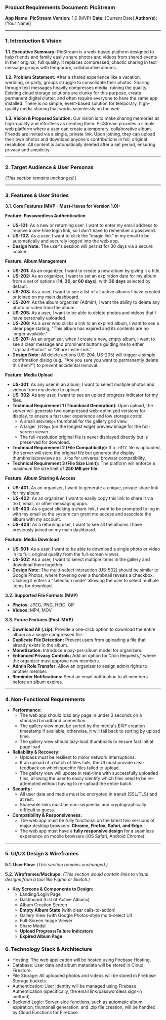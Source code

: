 ### **Product Requirements Document: PicStream**

**App Name:** **PicStream**
**Version:** 1.0 (MVP)
**Date:** [Current Date]
**Author(s):** [Your Name]

---

### **1. Introduction & Vision**

**1.1. Executive Summary:**
PicStream is a web-based platform designed to help friends and family easily share photos and videos from shared events in their original, full quality. It replaces compressed, chaotic sharing in text message groups with temporary, collaborative albums.

**1.2. Problem Statement:**
After a shared experience like a vacation, wedding, or party, groups struggle to consolidate their photos. Sharing through text messages heavily compresses media, ruining the quality. Existing cloud storage solutions are clunky for this purpose, create permanent digital clutter, and often require everyone to have the same app installed. There is no simple, event-based solution for temporary, high-quality media sharing that works seamlessly on the web.

**1.3. Vision & Proposed Solution:**
Our vision is to make sharing memories as high-quality and effortless as creating them. PicStream provides a simple web platform where a user can create a temporary, collaborative album. Friends are invited via a single, private link. Upon joining, they can upload their own photos and download anyone's contributions in full, original resolution. All content is automatically deleted after a set period, ensuring privacy and simplicity.

---

### **2. Target Audience & User Personas**

*(This section remains unchanged.)*

---

### **3. Features & User Stories**

**3.1. Core Features (MVP - Must-Haves for Version 1.0):**

**Feature: Passwordless Authentication**
*   **US-101:** As a new or returning user, I want to enter my email address to receive a one-time login link, so I don't have to remember a password.
*   **US-102:** As a user, I want to click the "magic link" in my email to be automatically and securely logged into the web app.
*   **Design Note:** The user's session will persist for 30 days via a secure cookie.

**Feature: Album Management**
*   **US-201:** As an organizer, I want to create a new album by giving it a title.
*   **US-202:** As an organizer, I want to set an expiration date for my album from a set of options (**14, 30, or 60 days**), with **30 days** selected by default.
*   **US-203:** As a user, I want to see a list of all active albums I have created or joined on my main dashboard.
*   **US-204:** As the album organizer (Admin), I want the ability to delete any photo or video from the album.
*   **US-205:** As a user, I want to be able to delete photos and videos that I have personally uploaded.
*   **US-206:** As a user who clicks a link to an expired album, I want to see a clear page stating, "This album has expired and its contents are no longer available."
*   **US-207:** As an organizer, when I create a new, empty album, I want to see a clear message and prominent buttons guiding me to either "Upload Photos" or "Share Invite Link."
*   **Design Note:** All delete actions (US-204, US-205) will trigger a simple confirmation dialog (e.g., "Are you sure you want to permanently delete this item?") to prevent accidental removal.

**Feature: Media Upload**
*   **US-301:** As any user in an album, I want to select multiple photos and videos from my device to upload.
*   **US-302:** As any user, I want to see an upload progress indicator for my files.
*   **Technical Requirement 1 (Thumbnail Generation):** Upon upload, the server will generate two compressed web-optimized versions for display, to ensure a fast user experience and low storage costs:
    *   A small `400x400px` thumbnail for the gallery grid view.
    *   A larger `1920px` (on the longest edge) preview image for the full-screen viewer.
    *   The full-resolution original file is never displayed directly but is preserved for download.
*   **Technical Requirement 2 (File Compatibility):** If a `.HEIC` file is uploaded, the server will store the original file but generate the display thumbnails/previews as `.JPG`s for universal browser compatibility.
*   **Technical Requirement 3 (File Size Limit):** The platform will enforce a maximum file size limit of **250 MB per file**.

**Feature: Album Sharing & Access**
*   **US-401:** As an organizer, I want to generate a unique, private share link for my album.
*   **US-402:** As an organizer, I want to easily copy this link to share it via text, email, or other messaging apps.
*   **US-403:** As a guest clicking a share link, I want to be prompted to log in with my email so the system can grant me access and associate the album with my account.
*   **US-404:** As a returning user, I want to see all the albums I have previously joined on my main dashboard.

**Feature: Media Download**
*   **US-501:** As a user, I want to be able to download a single photo or video in its full, original quality from the full-screen viewer.
*   **US-502:** As a user, I want to select multiple items in the gallery and download them together.
*   **Design Note:** The multi-select interaction (US-502) should be similar to Google Photos, where hovering over a thumbnail reveals a checkbox. Clicking it enters a "selection mode" allowing the user to select multiple items for download.

**3.2. Supported File Formats (MVP)**
*   **Photos:** JPEG, PNG, HEIC, GIF
*   **Videos:** MP4, MOV

**3.3. Future Features (Post-MVP)**
*   **Download All (.zip):** Provide a one-click option to download the entire album as a single compressed file.
*   **Duplicate File Detection:** Prevent users from uploading a file that already exists in the album.
*   **Monetization:** Introduce a pay-per-album model for organizers.
*   **Enhanced Privacy Controls:** Add an option for "Join Requests," where the organizer must approve new members.
*   **Admin Role Transfer:** Allow an organizer to assign admin rights to another member.
*   **Reminder Notifications:** Send an email notification to all members before an album expires.

---

### **4. Non-Functional Requirements**

*   **Performance:**
    *   The web app should load any page in under 3 seconds on a standard broadband connection.
    *   The gallery view must be sorted by the media's EXIF creation timestamp if available; otherwise, it will fall back to sorting by upload time.
    *   The gallery view should lazy-load thumbnails to ensure fast initial page load.
*   **Reliability & Recovery:**
    *   Uploads must be resilient to minor network interruptions.
    *   If an upload of a batch of files fails, the UI must provide clear feedback on which specific files failed to upload.
    *   The gallery view will update in real-time with successfully uploaded files, allowing the user to easily identify which files need to be re-attempted without having to re-upload the entire batch.
*   **Security:**
    *   All user data and media must be encrypted in transit (SSL/TLS) and at rest.
    *   Shareable links must be non-sequential and cryptographically difficult to guess.
*   **Compatibility & Responsiveness:**
    *   The web app must be fully functional on the latest two versions of major desktop browsers: **Chrome, Firefox, Safari, and Edge.**
    *   The web app must have a **fully responsive design** for a seamless experience on mobile browsers (iOS Safari, Android Chrome).

---

### **5. UI/UX Design & Wireframes**

**5.1. User Flow:**
*(This section remains unchanged.)*

**5.2. Wireframes/Mockups:**
*(This section would contain links to visual designs from a tool like Figma or Sketch.)*
*   **Key Screens & Components to Design:**
    *   Landing/Login Page
    *   Dashboard (List of Active Albums)
    *   Album Creation Screen
    *   **Empty Album State** (with clear calls-to-action)
    *   Gallery View (with Google Photos-style multi-select UI)
    *   Full-Screen Image Viewer
    *   Share Modal
    *   **Upload Progress/Failure Indicators**
    *   **Expired Album Page**

### 6. Technology Stack & Architecture
* Hosting: The web application will be hosted using Firebase Hosting.
* Database: User data and album metadata will be stored in Cloud Firestore.
* File Storage: All uploaded photos and videos will be stored in Firebase Storage buckets.
* Authentication: User identity will be managed using Firebase Authentication (specifically, the email link/passwordless sign-in method).
* Backend Logic: Server-side functions, such as automatic album expiration, thumbnail generation, and .zip file creation, will be handled by Cloud Functions for Firebase.